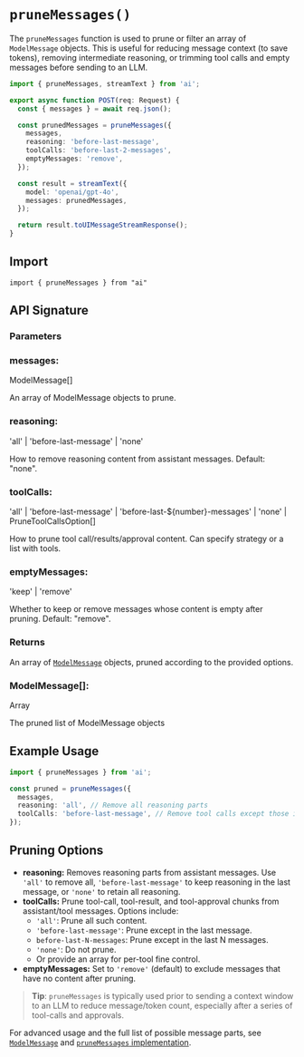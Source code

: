 # `pruneMessages()`

The `pruneMessages` function is used to prune or filter an array of `ModelMessage` objects. This is useful for reducing message context (to save tokens), removing intermediate reasoning, or trimming tool calls and empty messages before sending to an LLM.

```ts
import { pruneMessages, streamText } from 'ai';

export async function POST(req: Request) {
  const { messages } = await req.json();

  const prunedMessages = pruneMessages({
    messages,
    reasoning: 'before-last-message',
    toolCalls: 'before-last-2-messages',
    emptyMessages: 'remove',
  });

  const result = streamText({
    model: 'openai/gpt-4o',
    messages: prunedMessages,
  });

  return result.toUIMessageStreamResponse();
}
```

## Import

```
import { pruneMessages } from "ai"
```

## API Signature

### Parameters

### messages:

ModelMessage[]

An array of ModelMessage objects to prune.

### reasoning:

'all' | 'before-last-message' | 'none'

How to remove reasoning content from assistant messages. Default: "none".

### toolCalls:

'all' | 'before-last-message' | 'before-last-${number}-messages' | 'none' | PruneToolCallsOption[]

How to prune tool call/results/approval content. Can specify strategy or a list with tools.

### emptyMessages:

'keep' | 'remove'

Whether to keep or remove messages whose content is empty after pruning. Default: "remove".

### Returns

An array of [`ModelMessage`](../ai-sdk-core/model-message.md) objects, pruned according to the provided options.

### ModelMessage[]:

Array

The pruned list of ModelMessage objects

## Example Usage

```ts
import { pruneMessages } from 'ai';

const pruned = pruneMessages({
  messages,
  reasoning: 'all', // Remove all reasoning parts
  toolCalls: 'before-last-message', // Remove tool calls except those in the last message
});
```

## Pruning Options

- **reasoning:** Removes reasoning parts from assistant messages. Use `'all'` to remove all, `'before-last-message'` to keep reasoning in the last message, or `'none'` to retain all reasoning.
- **toolCalls:** Prune tool-call, tool-result, and tool-approval chunks from assistant/tool messages. Options include:
  - `'all'`: Prune all such content.
  - `'before-last-message'`: Prune except in the last message.
  - `before-last-N-messages`: Prune except in the last N messages.
  - `'none'`: Do not prune.
  - Or provide an array for per-tool fine control.
- **emptyMessages:** Set to `'remove'` (default) to exclude messages that have no content after pruning.

> **Tip**: `pruneMessages` is typically used prior to sending a context window to an LLM to reduce message/token count, especially after a series of tool-calls and approvals.

For advanced usage and the full list of possible message parts, see [`ModelMessage`](../ai-sdk-core/model-message.md) and [`pruneMessages` implementation](https://github.com/vercel/ai/blob/main/packages/ai/src/generate-text/prune-messages.ts).
